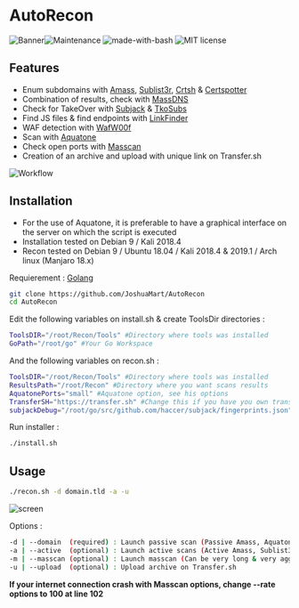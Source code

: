 # AutoRecon
![Banner](https://image.noelshack.com/fichiers/2019/03/5/1547806549-ti-banner.png)![Maintenance](https://img.shields.io/badge/Maintained%3F-yes-green.svg) ![made-with-bash](https://img.shields.io/badge/Made%20with-Bash-1f425f.svg)  ![MIT license](https://img.shields.io/badge/License-MIT-blue.svg)

## Features
- Enum subdomains with [Amass](https://github.com/OWASP/Amass/), [Sublist3r](https://github.com/aboul3la/Sublist3r), [Crtsh](http://crt.sh/) & [Certspotter](https://certspotter.com/)
- Combination of results, check with [MassDNS](https://github.com/blechschmidt/massdns)
- Check for TakeOver with [Subjack](https://github.com/haccer/subjack) & [TkoSubs](https://github.com/anshumanbh/tko-subs)
- Find JS files & find endpoints with [LinkFinder](https://github.com/GerbenJavado/LinkFinder)
- WAF detection with [WafW00f](https://github.com/EnableSecurity/wafw00f)
- Scan with [Aquatone](https://github.com/michenriksen/aquatone) 
- Check open ports with [Masscan](https://github.com/robertdavidgraham/masscan) 
- Creation of an archive and upload with unique link on Transfer.sh

![Workflow](https://image.noelshack.com/fichiers/2019/08/5/1550830954-autorecon.png)

## Installation
- For the use of Aquatone, it is preferable to have a graphical interface on the server on which the script is executed
- Installation tested on Debian 9 / Kali 2018.4
- Recon tested on Debian 9 / Ubuntu 18.04 / Kali 2018.4 & 2019.1 / Arch linux (Manjaro 18.x)

Requierement : [Golang](https://golang.org/doc/install)
```bash
git clone https://github.com/JoshuaMart/AutoRecon
cd AutoRecon
```
Edit the following variables on install.sh & create ToolsDir directories :
```bash
ToolsDIR="/root/Recon/Tools" #Directory where tools was installed
GoPath="/root/go" #Your Go Workspace
```
And the following variables on recon.sh :
```bash
ToolsDIR="/root/Recon/Tools" #Directory where tools was installed
ResultsPath="/root/Recon" #Directory where you want scans results
AquatonePorts="small" #Aquatone option, see his options
TransferSH="https://transfer.sh" #Change this if you have you own transfer.sh
subjackDebug="/root/go/src/github.com/haccer/subjack/fingerprints.json" #Subjack bug without this ...
```
Run installer :
```bash
./install.sh
```
## Usage

```bash
./recon.sh -d domain.tld -a -u
```
![screen](https://image.noelshack.com/fichiers/2019/11/5/1552645852-screen.png)

Options :
```bash
-d | --domain  (required) : Launch passive scan (Passive Amass, Aquatone, Subjack, TkoSubs)
-a | --active  (optional) : Launch active scans (Active Amass, Sublist3r LinkFinder, Aquatone)
-m | --masscan (optional) : Launch masscan (Can be very long & very aggressive ...)
-u | --upload  (optional) : Upload archive on Transfer.sh
```

**If your internet connection crash with Masscan options, change --rate options to 100 at line 102**
